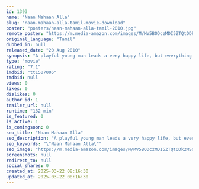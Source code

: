 ```yaml
---
id: 1393
name: "Naan Mahaan Alla"
slug: "naan-mahaan-alla-tamil-movie-download"
poster: "posters/naan-mahaan-alla-tamil-2010.jpg"
remote_poster: "https://m.media-amazon.com/images/M/MV5BODczMDI5ZTQtODk2MS00ZjgxLWI1YWEtMDk4OWRkOTVjM2NkXkEyXkFqcGc@._V1_SX300.jpg"
original_language: "Tamil"
dubbed_in: null
released_date: "20 Aug 2010"
synopsis: "A playful young man leads a very happy life, but everything changes when his father witnesses a heinous crime."
type: "movie"
rating: "7.1"
imdbid: "tt1507005"
tmdbid: null
views: 0
likes: 0
dislikes: 0
author_id: 1
trailer_url: null
runtime: "132 min"
is_featured: 0
is_active: 1
is_comingsoon: 0
seo_title: "Naan Mahaan Alla"
seo_description: "A playful young man leads a very happy life, but everything changes when his father witnesses a heinous crime."
seo_keywords: "\"Naan Mahaan Alla\""
seo_image: "https://m.media-amazon.com/images/M/MV5BODczMDI5ZTQtODk2MS00ZjgxLWI1YWEtMDk4OWRkOTVjM2NkXkEyXkFqcGc@._V1_SX300.jpg"
screenshots: null
redirect_to: null
social_shares: 0
created_at: 2025-03-22 08:16:30
updated_at: 2025-03-22 08:16:30
---
```


